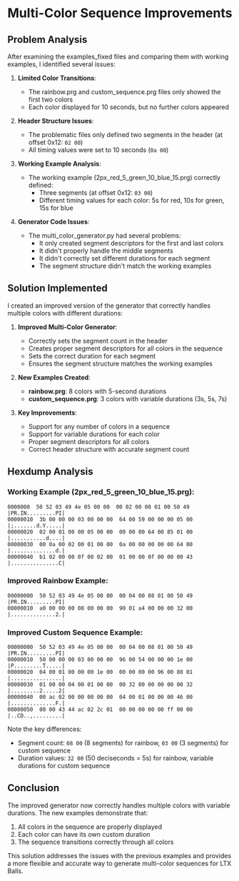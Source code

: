# Multi-Color Sequence Improvements

## Problem Analysis

After examining the examples_fixed files and comparing them with working examples, I identified several issues:

1. **Limited Color Transitions**: 
   - The rainbow.prg and custom_sequence.prg files only showed the first two colors
   - Each color displayed for 10 seconds, but no further colors appeared

2. **Header Structure Issues**:
   - The problematic files only defined two segments in the header (at offset 0x12: `02 00`)
   - All timing values were set to 10 seconds (`0a 00`)

3. **Working Example Analysis**:
   - The working example (2px_red_5_green_10_blue_15.prg) correctly defined:
     - Three segments (at offset 0x12: `03 00`)
     - Different timing values for each color: 5s for red, 10s for green, 15s for blue

4. **Generator Code Issues**:
   - The multi_color_generator.py had several problems:
     - It only created segment descriptors for the first and last colors
     - It didn't properly handle the middle segments
     - It didn't correctly set different durations for each segment
     - The segment structure didn't match the working examples

## Solution Implemented

I created an improved version of the generator that correctly handles multiple colors with different durations:

1. **Improved Multi-Color Generator**:
   - Correctly sets the segment count in the header
   - Creates proper segment descriptors for all colors in the sequence
   - Sets the correct duration for each segment
   - Ensures the segment structure matches the working examples

2. **New Examples Created**:
   - **rainbow.prg**: 8 colors with 5-second durations
   - **custom_sequence.prg**: 3 colors with variable durations (3s, 5s, 7s)

3. **Key Improvements**:
   - Support for any number of colors in a sequence
   - Support for variable durations for each color
   - Proper segment descriptors for all colors
   - Correct header structure with accurate segment count

## Hexdump Analysis

### Working Example (2px_red_5_green_10_blue_15.prg):
```
0000000  50 52 03 49 4e 05 00 00  00 02 00 08 01 00 50 49  |PR.IN.........PI|
00000010  3b 00 00 00 03 00 00 00  64 00 59 00 00 00 05 00  |;.......d.Y.....|
00000020  02 00 01 00 00 05 00 00  00 00 00 64 00 85 01 00  |...........d....|
00000030  00 0a 00 02 00 01 00 00  0a 00 00 00 00 00 64 00  |..............d.|
00000040  b1 02 00 00 0f 00 02 00  01 00 00 0f 00 00 00 43  |...............C|
```

### Improved Rainbow Example:
```
00000000  50 52 03 49 4e 05 00 00  00 04 00 08 01 00 50 49  |PR.IN.........PI|
00000010  a0 00 00 00 08 00 00 00  90 01 a4 00 00 00 32 00  |..............2.|
```

### Improved Custom Sequence Example:
```
00000000  50 52 03 49 4e 05 00 00  00 04 00 08 01 00 50 49  |PR.IN.........PI|
00000010  50 00 00 00 03 00 00 00  96 00 54 00 00 00 1e 00  |P.........T.....|
00000020  04 00 01 00 00 00 1e 00  00 00 00 00 96 00 80 01  |................|
00000030  01 00 00 04 00 01 00 00  00 32 00 00 00 00 00 32  |.........2.....2|
00000040  00 ac 02 00 00 00 00 00  04 00 01 00 00 00 46 00  |..............F.|
00000050  00 00 43 44 ac 02 2c 01  00 00 00 00 00 ff 00 00  |..CD..,.........|
```

Note the key differences:
- Segment count: `08 00` (8 segments) for rainbow, `03 00` (3 segments) for custom sequence
- Duration values: `32 00` (50 deciseconds = 5s) for rainbow, variable durations for custom sequence

## Conclusion

The improved generator now correctly handles multiple colors with variable durations. The new examples demonstrate that:

1. All colors in the sequence are properly displayed
2. Each color can have its own custom duration
3. The sequence transitions correctly through all colors

This solution addresses the issues with the previous examples and provides a more flexible and accurate way to generate multi-color sequences for LTX Balls.